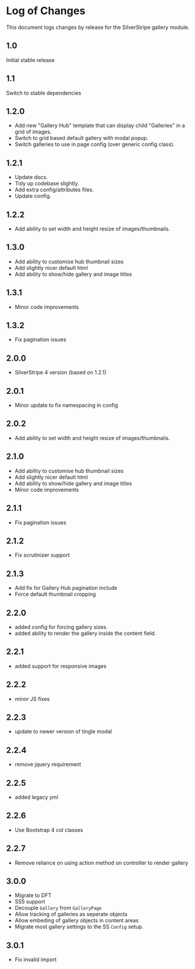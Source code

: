 # Log of Changes

This document logs changes by release for the SilverStripe gallery module.

## 1.0

Initial stable release

## 1.1

Switch to stable dependencies

## 1.2.0

* Add new "Gallery Hub" template that can display child "Galleries" in a grid of images.
* Switch to grid based default gallery with modal popup.
* Switch galleries to use in page config (over generic config class).

## 1.2.1

* Update docs.
* Tidy up codebase slightly.
* Add extra config/attributes files.
* Update config.

## 1.2.2

* Add ability to set width and height resize of images/thumbnails.

## 1.3.0

* Add ability to customise hub thumbnail sizes
* Add slightly nicer default html
* Add ability to show/hide gallery and image titles

## 1.3.1

* Minor code improvements

## 1.3.2

* Fix pagination issues

## 2.0.0

* SilverStripe 4 version (based on 1.2.1)

## 2.0.1

* Minor update to fix namespacing in config

## 2.0.2

* Add ability to set width and height resize of images/thumbnails.

## 2.1.0

* Add ability to customise hub thumbnail sizes
* Add slightly nicer default html
* Add ability to show/hide gallery and image titles
* Minor code improvements

## 2.1.1

* Fix pagination issues

## 2.1.2

* Fix scrutinizer support

## 2.1.3

* Add fix for Gallery Hub pagination include
* Force default thumbnail cropping

## 2.2.0

* added config for forcing gallery sizes.
* added ability to render the gallery inside the content field.

## 2.2.1

* added support for responsive images

## 2.2.2

* minor JS fixes

## 2.2.3

* update to newer version of tingle modal

## 2.2.4

* remove jquery requirement

## 2.2.5

* added legacy yml

## 2.2.6

* Use Bootstrap 4 col classes

## 2.2.7

* Remove reliance on using action method on controller to render gallery

## 3.0.0

* Migrate to DFT
* SS5 support
* Decouple `Gallery` from `GalleryPage`
* Allow tracking of galleries as seperate objects
* Allow embeding of gallery objects in content areas
* Migrate most gallery settings to the SS `Config` setup.

## 3.0.1

* Fix invalid import